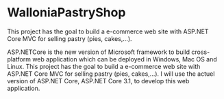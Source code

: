# WalloniaPastryShop
This project has the goal to build a e-commerce web site with ASP.NET Core MVC for selling pastry (pies, cakes,...).

ASP.NETCore is the new version of Microsoft framework to build cross-platform web application which can be deployed in Windows, Mac OS and Linux. 
This project has the goal to build a e-commerce web site with ASP.NET Core MVC for selling pastry (pies, cakes,...). I will use the actuel version of ASP.NET Core, 
ASP.NET Core 3.1, to develop this web application.
